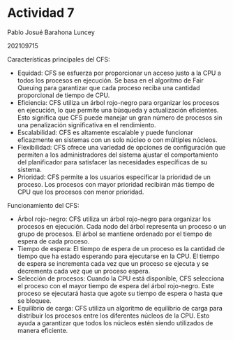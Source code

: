 # Actividad 7
Pablo Josué Barahona Luncey

202109715

Características principales del CFS:

- Equidad: CFS se esfuerza por proporcionar un acceso justo a la CPU a todos los procesos en ejecución. Se basa en el algoritmo de Fair Queuing para garantizar que cada proceso reciba una cantidad proporcional de tiempo de CPU.
- Eficiencia: CFS utiliza un árbol rojo-negro para organizar los procesos en ejecución, lo que permite una búsqueda y actualización eficientes. Esto significa que CFS puede manejar un gran número de procesos sin una penalización significativa en el rendimiento.
- Escalabilidad: CFS es altamente escalable y puede funcionar eficazmente en sistemas con un solo núcleo o con múltiples núcleos.
- Flexibilidad: CFS ofrece una variedad de opciones de configuración que permiten a los administradores del sistema ajustar el comportamiento del planificador para satisfacer las necesidades específicas de su sistema.
- Prioridad: CFS permite a los usuarios especificar la prioridad de un proceso. Los procesos con mayor prioridad recibirán más tiempo de CPU que los procesos con menor prioridad.

Funcionamiento del CFS:

- Árbol rojo-negro: CFS utiliza un árbol rojo-negro para organizar los procesos en ejecución. Cada nodo del árbol representa un proceso o un grupo de procesos. El árbol se mantiene ordenado por el tiempo de espera de cada proceso.
- Tiempo de espera: El tiempo de espera de un proceso es la cantidad de tiempo que ha estado esperando para ejecutarse en la CPU. El tiempo de espera se incrementa cada vez que un proceso se ejecuta y se decrementa cada vez que un proceso espera.
- Selección de procesos: Cuando la CPU está disponible, CFS selecciona el proceso con el mayor tiempo de espera del árbol rojo-negro. Este proceso se ejecutará hasta que agote su tiempo de espera o hasta que se bloquee.
- Equilibrio de carga: CFS utiliza un algoritmo de equilibrio de carga para distribuir los procesos entre los diferentes núcleos de la CPU. Esto ayuda a garantizar que todos los núcleos estén siendo utilizados de manera eficiente.
